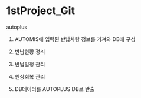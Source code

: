 # 1stProject_Git
autoplus

1. AUTOMIS에 입력된 반납차량 정보를 가져와 DB에 구성

2. 반납현황 정리

3. 반납일정 관리

4. 원상회복 관리

5. DB데이터를 AUTOPLUS DB로 반출
